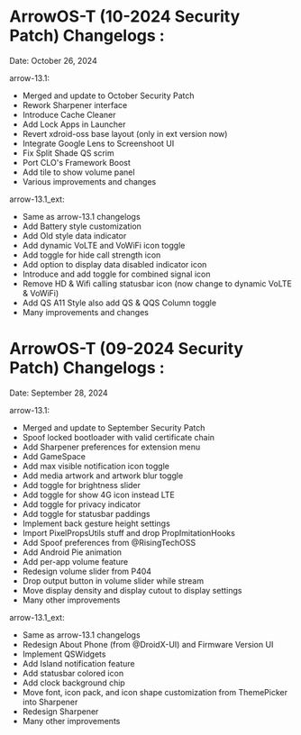 ArrowOS-T (10-2024 Security Patch) Changelogs :
==============================================

Date: October 26, 2024

arrow-13.1:
- Merged and update to October Security Patch
- Rework Sharpener interface
- Introduce Cache Cleaner
- Add Lock Apps in Launcher
- Revert xdroid-oss base layout (only in ext version now)
- Integrate Google Lens to Screenshoot UI
- Fix Split Shade QS scrim
- Port CLO's Framework Boost
- Add tile to show volume panel
- Various improvements and changes

arrow-13.1_ext:
- Same as arrow-13.1 changelogs
- Add Battery style customization
- Add Old style data indicator
- Add dynamic VoLTE and VoWiFi icon toggle
- Add toggle for hide call strength icon
- Add option to display data disabled indicator icon
- Introduce and add toggle for combined signal icon
- Remove HD & Wifi calling statusbar icon (now change to dynamic VoLTE & VoWiFi)
- Add QS A11 Style also add QS & QQS Column toggle
- Many improvements and changes




ArrowOS-T (09-2024 Security Patch) Changelogs :
==============================================

Date: September 28, 2024

arrow-13.1:
- Merged and update to September Security Patch
- Spoof locked bootloader with valid certificate chain
- Add Sharpener preferences for extension menu
- Add GameSpace
- Add max visible notification icon toggle
- Add media artwork and artwork blur toggle
- Add toggle for brightness slider
- Add toggle for show 4G icon instead LTE
- Add toggle for privacy indicator
- Add toggle for statusbar paddings
- Implement back gesture height settings
- Import PixelPropsUtils stuff and drop PropImitationHooks
- Add Spoof preferences from @RisingTechOSS
- Add Android Pie animation
- Add per-app volume feature
- Redesign volume slider from P404
- Drop output button in volume slider while stream
- Move display density and display cutout to display settings
- Many other improvements

arrow-13.1_ext:
- Same as arrow-13.1 changelogs
- Redesign About Phone (from @DroidX-UI) and Firmware Version UI
- Implement QSWidgets
- Add Island notification feature
- Add statusbar colored icon
- Add clock background chip
- Move font, icon pack, and icon shape customization from ThemePicker into Sharpener
- Redesign Sharpener
- Many other improvements
